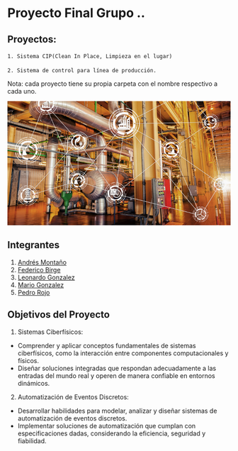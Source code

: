 # Proyecto Final Grupo ..
##   Proyectos: ##  
    
    1. Sistema CIP(Clean In Place, Limpieza en el lugar)

    2. Sistema de control para línea de producción. 

Nota: cada proyecto tiene su propia carpeta con el nombre respectivo a cada uno.

![Alt text](cabecera_git.jpg)

## Integrantes ##  
1. [Andrés Montaño](https://github.com/maj3210) 
2. [Federico Birge](https://github.com/FedeBirge)
3. [Leonardo Gonzalez](https://github.com/leolgonzalez)
4. [Mario Gonzalez](https://github.com/mariogonzalezispc)
5. [Pedro Rojo](https://github.com/tecnosisnet)


## Objetivos del Proyecto ##

1. Sistemas Ciberfísicos: 
 - Comprender y aplicar conceptos fundamentales de sistemas ciberfísicos, como la interacción  entre componentes computacionales y físicos. 
 - Diseñar soluciones integradas que respondan adecuadamente a las entradas del mundo real y operen de manera confiable en entornos dinámicos.

2. Automatización de Eventos Discretos: 
 - Desarrollar habilidades para modelar, analizar y diseñar sistemas de automatización de eventos discretos. 
 - Implementar soluciones de automatización que cumplan con especificaciones dadas, considerando la eficiencia, seguridad y fiabilidad. 